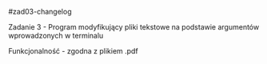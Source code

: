 #zad03-changelog

Zadanie 3 - Program modyfikujący pliki tekstowe na podstawie argumentów wprowadzonych w terminalu

Funkcjonalność - zgodna z plikiem .pdf

